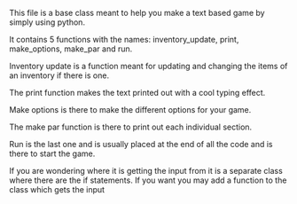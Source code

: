 This file is a base class meant to help you make a text based game by simply using python.

It contains 5 functions with the names: inventory_update, print, make_options, make_par and run.

Inventory update is a function meant for updating and changing the items of an inventory if there is one.

The print function makes the text printed out with a cool typing effect.

Make options is there to make the different options for your game.

The make par function is there to print out each individual section. 

Run is the last one and is usually placed at the end of all the code and is there to start the game.

If you are wondering where it is getting the input from it is a separate class where there are the if statements. 
If you want you may add a function to the class which gets the input
